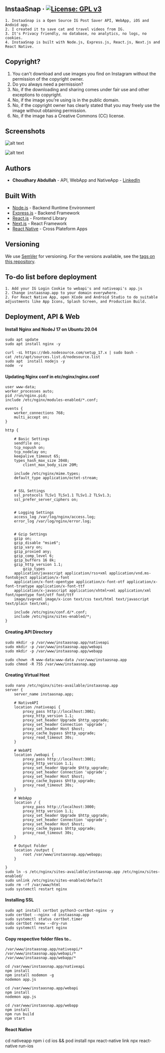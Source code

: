 ## InstaaSnap &middot; [![License: GPL v3](https://img.shields.io/badge/License-GPLv3-blue.svg)](https://www.gnu.org/licenses/gpl-3.0)

```
1. InstaaSnap is a Open Source IG Post Saver API, WebApp, iOS and Andoid app.
2. I created it to save cat and travel videos from IG.
3. It's Privacy friendly, no database, no analytics, no logs, no cookies.
4. InstaaSnap is built with Node.js, Express.js, React.js, Next.js and React Native. 
```

## Copyright?

1. You can't download and use images you find on Instagram without the permission of the copyright owner. 
2. Do you always need a permission?
3. No, if the downloading and sharing comes under fair use and other exceptions to copyright.
4. No, if the image you're using is in the public domain.
5. No, if the copyright owner has clearly stated that you may freely use the image without obtaining permission.
6. No, if the image has a Creative Commons (CC) license.

## Screenshots

![alt text](https://github.com/twoabd/InstaaSnap/blob/main/webapp/docs/webapp.gif?raw=true)   

![alt text](https://github.com/twoabd/InstaaSnap/blob/main/nativeapp/docs/nativeapp.gif?raw=true)


## Authors

* **Choudhary Abdullah** - API, WebApp and NativeApp  - [LinkedIn](https://www.linkedin.com/in/abdullahchoudhary/)  


## Built With

* [Node.js](https://nodejs.org) - Backend Runtime Environment
* [Express.js](https://expressjs.com) - Backend Framework
* [React.js](https://nodejs.org) - Frontend Library
* [Next.js](https://expressjs.com) - React Framework
* [React Native](https://reactnative.dev) - Cross Plateform Apps


## Versioning

We use [SemVer](http://semver.org/) for versioning. For the versions available, see the [tags on this repository](https://github.com/twoabd/CompressioWeb/tags). 


## To-do list before deployment

```
1. Add your IG Login Cookie to webapi's and nativeapi's app.js
2. Change instaasnap.app to your domain everywhere.
2. For React Native App, open XCode and Android Studio to do suitable adjustments like App Icons, Splash Screen, and Production Build.
```
## Deployment, API & Web

#### Install Nginx and NodeJ 17 on Ubuntu 20.04
```
sudo apt update
sudo apt install nginx -y

curl -sL https://deb.nodesource.com/setup_17.x | sudo bash -
cat /etc/apt/sources.list.d/nodesource.list
sudo apt  install nodejs -y
node  -v
```

#### Updating Nginx conf in etc/nginx/nginx.conf
```
user www-data;
worker_processes auto;
pid /run/nginx.pid;
include /etc/nginx/modules-enabled/*.conf;

events {
	worker_connections 768;
	multi_accept on;
}

http {

	# Basic Settings
	sendfile on;
	tcp_nopush on;
	tcp_nodelay on;
	keepalive_timeout 65;
	types_hash_max_size 2048;
        client_max_body_size 20M;

	include /etc/nginx/mime.types;
	default_type application/octet-stream;


	# SSL Settings
	ssl_protocols TLSv1 TLSv1.1 TLSv1.2 TLSv1.3;
	ssl_prefer_server_ciphers on;


	# Logging Settings
	access_log /var/log/nginx/access.log;
	error_log /var/log/nginx/error.log;


	# Gzip Settings
	gzip on; 
	gzip_disable "msie6";
	gzip_vary on;
	gzip_proxied any;
	gzip_comp_level 6;
	gzip_buffers 16 8k;
	gzip_http_version 1.1;
        gzip_types 
	application/javascript application/rss+xml application/vnd.ms-fontobject application/x-font 
	application/x-font-opentype application/x-font-otf application/x-font-truetype application/x-font-ttf 
	application/x-javascript application/xhtml+xml application/xml font/opentype font/otf font/ttf 
	image/svg+xml image/x-icon text/css text/html text/javascript text/plain text/xml;

	include /etc/nginx/conf.d/*.conf;
	include /etc/nginx/sites-enabled/*;
}
```

#### Creating API Directory

```
sudo mkdir -p /var/www/instaasnap.app/nativeapi
sudo mkdir -p /var/www/instaasnap.app/webapi
sudo mkdir -p /var/www/instaasnap.app/webapp

sudo chown -R www-data:www-data /var/www/instaasnap.app
sudo chmod -R 755 /var/www/instaasnap.app
```

#### Creating Virtual Host
```
sudo nano /etc/nginx/sites-available/instaasnap.app
server {
    server_name instaasnap.app;
   
    # NativeAPI
    location /nativeapi {
        proxy_pass http://localhost:3002;
        proxy_http_version 1.1;
        proxy_set_header Upgrade $http_upgrade;
        proxy_set_header Connection 'upgrade';
        proxy_set_header Host $host;
        proxy_cache_bypass $http_upgrade;
        proxy_read_timeout 30s;
    }
    
    # WebAPI
    location /webapi {
        proxy_pass http://localhost:3001;
        proxy_http_version 1.1;
        proxy_set_header Upgrade $http_upgrade;
        proxy_set_header Connection 'upgrade';
        proxy_set_header Host $host;
        proxy_cache_bypass $http_upgrade;
        proxy_read_timeout 30s;
    }
    
    # WebApp
    location / {
        proxy_pass http://localhost:3000;
        proxy_http_version 1.1;
        proxy_set_header Upgrade $http_upgrade;
        proxy_set_header Connection 'upgrade';
        proxy_set_header Host $host;
        proxy_cache_bypass $http_upgrade;
        proxy_read_timeout 30s;
    }

    # Output Folder
    location /output {
        root /var/www/instaasnap.app/webapp;
    }

}
sudo ln -s /etc/nginx/sites-available/instaasnap.app /etc/nginx/sites-enabled/
sudo unlink /etc/nginx/sites-enabled/default
sudo rm -rf /var/www/html
sudo systemctl restart nginx
```

#### Installing SSL
```
sudo apt install certbot python3-certbot-nginx -y
sudo certbot --nginx -d instaasnap.app
sudo systemctl status certbot.timer
sudo certbot renew --dry-run
sudo systemctl restart nginx
```

#### Copy respective folder files to..
```
/var/www/instaasnap.app/nativeapi/*
/var/www/instaasnap.app/webapi/*
/var/www/instaasnap.app/webapp/*

cd /var/www/instaasnap.app/nativeapi
npm install
npm install nodemon -g
nodemon app.js

cd /var/www/instaasnap.app/webapi
npm install
nodemon app.js

cd /var/www/instaasnap.app/webapp
npm install
npm run build
npm start
```

#### React Native 
cd nativeapp
npm i
cd ios && pod install 
npx react-native link
npx react-native run-ios 
